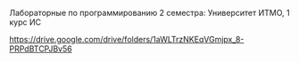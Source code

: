 Лабораторные по программированию 2 семестра: Университет ИТМО, 1 курс ИС

https://drive.google.com/drive/folders/1aWLTrzNKEqVGmjpx_8-PRPdBTCPJBv56
